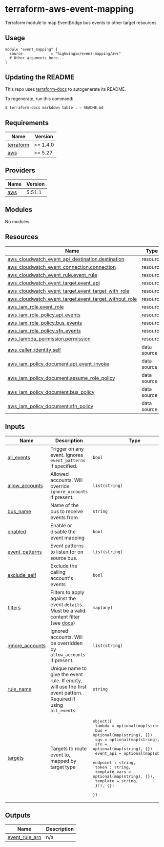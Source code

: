 # terraform-aws-event-mapping
Terraform module to map EventBridge bus events to other target resources

## Usage

```hcl
module "event_mapping" {
  source             = "highwingio/event-mapping/aws"
  # Other arguments here...
}
```

## Updating the README

This repo uses [terraform-docs](https://github.com/segmentio/terraform-docs) to autogenerate its README.

To regenerate, run this command:

```bash
$ terraform-docs markdown table . > README.md
```

## Requirements

| Name | Version |
|------|---------|
| <a name="requirement_terraform"></a> [terraform](#requirement\_terraform) | >= 1.4.0 |
| <a name="requirement_aws"></a> [aws](#requirement\_aws) | >= 5.27 |

## Providers

| Name | Version |
|------|---------|
| <a name="provider_aws"></a> [aws](#provider\_aws) | 5.51.1 |

## Modules

No modules.

## Resources

| Name | Type |
|------|------|
| [aws_cloudwatch_event_api_destination.destination](https://registry.terraform.io/providers/hashicorp/aws/latest/docs/resources/cloudwatch_event_api_destination) | resource |
| [aws_cloudwatch_event_connection.connection](https://registry.terraform.io/providers/hashicorp/aws/latest/docs/resources/cloudwatch_event_connection) | resource |
| [aws_cloudwatch_event_rule.event_rule](https://registry.terraform.io/providers/hashicorp/aws/latest/docs/resources/cloudwatch_event_rule) | resource |
| [aws_cloudwatch_event_target.event_api](https://registry.terraform.io/providers/hashicorp/aws/latest/docs/resources/cloudwatch_event_target) | resource |
| [aws_cloudwatch_event_target.event_target_with_role](https://registry.terraform.io/providers/hashicorp/aws/latest/docs/resources/cloudwatch_event_target) | resource |
| [aws_cloudwatch_event_target.event_target_without_role](https://registry.terraform.io/providers/hashicorp/aws/latest/docs/resources/cloudwatch_event_target) | resource |
| [aws_iam_role.event_role](https://registry.terraform.io/providers/hashicorp/aws/latest/docs/resources/iam_role) | resource |
| [aws_iam_role_policy.api_events](https://registry.terraform.io/providers/hashicorp/aws/latest/docs/resources/iam_role_policy) | resource |
| [aws_iam_role_policy.bus_events](https://registry.terraform.io/providers/hashicorp/aws/latest/docs/resources/iam_role_policy) | resource |
| [aws_iam_role_policy.sfn_events](https://registry.terraform.io/providers/hashicorp/aws/latest/docs/resources/iam_role_policy) | resource |
| [aws_lambda_permission.permission](https://registry.terraform.io/providers/hashicorp/aws/latest/docs/resources/lambda_permission) | resource |
| [aws_caller_identity.self](https://registry.terraform.io/providers/hashicorp/aws/latest/docs/data-sources/caller_identity) | data source |
| [aws_iam_policy_document.api_event_invoke](https://registry.terraform.io/providers/hashicorp/aws/latest/docs/data-sources/iam_policy_document) | data source |
| [aws_iam_policy_document.assume_role_policy](https://registry.terraform.io/providers/hashicorp/aws/latest/docs/data-sources/iam_policy_document) | data source |
| [aws_iam_policy_document.bus_policy](https://registry.terraform.io/providers/hashicorp/aws/latest/docs/data-sources/iam_policy_document) | data source |
| [aws_iam_policy_document.sfn_policy](https://registry.terraform.io/providers/hashicorp/aws/latest/docs/data-sources/iam_policy_document) | data source |

## Inputs

| Name | Description | Type | Default | Required |
|------|-------------|------|---------|:--------:|
| <a name="input_all_events"></a> [all\_events](#input\_all\_events) | Trigger on any event. Ignores `event_patterns` if specified. | `bool` | `false` | no |
| <a name="input_allow_accounts"></a> [allow\_accounts](#input\_allow\_accounts) | Allowed accounts. Will override `ignore_accounts` if present. | `list(string)` | `[]` | no |
| <a name="input_bus_name"></a> [bus\_name](#input\_bus\_name) | Name of the bus to receive events from | `string` | n/a | yes |
| <a name="input_enabled"></a> [enabled](#input\_enabled) | Enable or disable the event mapping | `bool` | `true` | no |
| <a name="input_event_patterns"></a> [event\_patterns](#input\_event\_patterns) | Event patterns to listen for on source bus. | `list(string)` | `[]` | no |
| <a name="input_exclude_self"></a> [exclude\_self](#input\_exclude\_self) | Exclude the calling account's events | `bool` | `false` | no |
| <a name="input_filters"></a> [filters](#input\_filters) | Filters to apply against the event `detail`s. Must be a valid content filter (see [docs](https://docs.aws.amazon.com/eventbridge/latest/userguide/eb-event-patterns-content-based-filtering.html)) | `map(any)` | `null` | no |
| <a name="input_ignore_accounts"></a> [ignore\_accounts](#input\_ignore\_accounts) | Ignored accounts. Will be overridden by `allow_accounts` if present. | `list(string)` | `[]` | no |
| <a name="input_rule_name"></a> [rule\_name](#input\_rule\_name) | Unique name to give the event rule. If empty, will use the first event pattern. Required if using `all_events` | `string` | `null` | no |
| <a name="input_targets"></a> [targets](#input\_targets) | Targets to route event to, mapped by target type | <pre>object({<br>    lambda = optional(map(string), {})<br>    bus    = optional(map(string), {})<br>    sqs    = optional(map(string), {})<br>    sfn    = optional(map(string), {})<br>    event_api = optional(map(object({<br>      endpoint : string,<br>      token : string,<br>      template_vars = optional(map(string), {}),<br>      template      = string,<br>    })), {})<br>  })</pre> | n/a | yes |

## Outputs

| Name | Description |
|------|-------------|
| <a name="output_event_rule_arn"></a> [event\_rule\_arn](#output\_event\_rule\_arn) | n/a |
